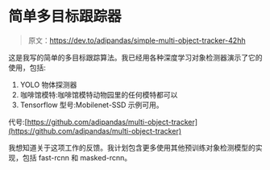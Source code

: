 # 简单多目标跟踪器

> 原文：<https://dev.to/adipandas/simple-multi-object-tracker-42hh>

这是我写的简单的多目标跟踪算法。我已经用各种深度学习对象检测器演示了它的使用，包括:

1.  YOLO 物体探测器
2.  咖啡馆模特:咖啡馆模特动物园里的任何模特都可以
3.  Tensorflow 型号:Mobilenet-SSD 示例可用。

代号:[https://github.com/adipandas/multi-object-tracker](https://github.com/adipandas/multi-object-tracker)

我想知道关于这项工作的反馈。我计划包含更多使用其他预训练对象检测模型的实现，包括 fast-rcnn 和 masked-rcnn。